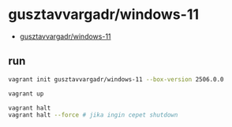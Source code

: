 # gusztavvargadr/windows-11
- [gusztavvargadr/windows-11](https://portal.cloud.hashicorp.com/vagrant/discover/gusztavvargadr/windows-11)

## run
```bash
vagrant init gusztavvargadr/windows-11 --box-version 2506.0.0

vagrant up

vagrant halt
vagrant halt --force # jika ingin cepet shutdown
```
